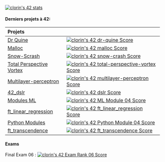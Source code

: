 [![clorin's 42 stats](https://badge42.vercel.app/api/v2/cl25yu90q001109mjkto4tay3/stats?cursusId=21&coalitionId=48)](https://github.com/JaeSeoKim/badge42)

#### Derniers projets à 42:

| Projets |  |
|:-------------------|:-----------------|
| [Dr Quine](https://github.com/sirius911/Dr-Quine) | [![clorin's 42 dr-quine Score](https://badge42.vercel.app/api/v2/cl25yu90q001109mjkto4tay3/project/3110423)](https://github.com/JaeSeoKim/badge42) |
| [Malloc](https://github.com/sirius911/Malloc) | [![clorin's 42 malloc Score](https://badge42.vercel.app/api/v2/cl25yu90q001109mjkto4tay3/project/3111953)](https://github.com/JaeSeoKim/badge42) |
| [Snow-Scrash](https://github.com/sirius911/snow-crash) | [![clorin's 42 snow-crash Score](https://badge42.vercel.app/api/v2/cl25yu90q001109mjkto4tay3/project/3043109)](https://github.com/JaeSeoKim/badge42) |
| [Total Perspective Vortex](https://github.com/sirius911/total-perspective-vortex-) | [![clorin's 42 total-perspective-vortex Score](https://badge42.vercel.app/api/v2/cl25yu90q001109mjkto4tay3/project/3103067)](https://github.com/JaeSeoKim/badge42) |
| [Multilayer-perceptron](https://github.com/sirius911/multilayer-perceptron) | [![clorin's 42 multilayer-perceptron Score](https://badge42.vercel.app/api/v2/cl25yu90q001109mjkto4tay3/project/2931704)](https://github.com/JaeSeoKim/badge42)|
|[42_dslr](https://github.com/laballea/42_dslr) | [![clorin's 42 dslr Score](https://badge42.vercel.app/api/v2/cl25yu90q001109mjkto4tay3/project/2898048)](https://github.com/JaeSeoKim/badge42)|
| [Modules ML](https://github.com/sirius911/Modules-ML) | [![clorin's 42 ML Module 04 Score](https://badge42.vercel.app/api/v2/cl25yu90q001109mjkto4tay3/project/2908035)](https://github.com/JaeSeoKim/badge42)|
| [ft_linear_regression](https://github.com/sirius911/ft_linear_regression) | [![clorin's 42 ft_linear_regression Score](https://badge42.vercel.app/api/v2/cl25yu90q001109mjkto4tay3/project/2872329)](https://github.com/JaeSeoKim/badge42)|
| [Python Modules](https://github.com/sirius911/Python_Modules) |[![clorin's 42 Python Module 04 Score](https://badge42.vercel.app/api/v2/cl25yu90q001109mjkto4tay3/project/2813496)](https://github.com/JaeSeoKim/badge42)|
| [ft_transcendence](https://github.com/le-clucien/ft_transcendence) | [![clorin's 42 ft_transcendence Score](https://badge42.vercel.app/api/v2/cl25yu90q001109mjkto4tay3/project/2545525)](https://github.com/JaeSeoKim/badge42)|

#### Exams

Final Exam 06 : [![clorin's 42 Exam Rank 06 Score](https://badge42.vercel.app/api/v2/cl25yu90q001109mjkto4tay3/project/2642550)](https://github.com/JaeSeoKim/badge42)
